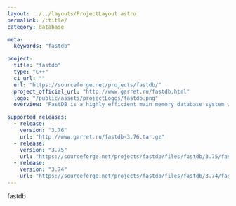 ```yaml
---
layout: ../../layouts/ProjectLayout.astro
permalink: /:title/
category: database

meta:
  keywords: "fastdb"

project:
  title: "fastdb"
  type: "C++"
  ci_url: ""
  url: "https://sourceforge.net/projects/fastdb/"
  project_official_url: "http://www.garret.ru/fastdb.html"
  logo: "/public/assets/projectLogos/fastdb.png"
  overview: "FastDB is a highly efficient main memory database system with realtime capabilities and convenient C++ interface. FastDB doesn't support a client-server architecture and all applications using a FastDB database should run at the same host. FastDB is optimized for applications with dominated read access pattern. High speed of query execution is provided by the elimination of data transfer overhead and a very effective locking implementation. The Database file is mapped to the virtual memory space of each application working with the database. So the query is executed in the context of the application, requiring no context switching and data transfer. Synchronization of concurrent database access is implemented in FastDB by means of atomic instructions, adding almost no overhead to query processing. FastDB assumes that the whole database is present in RAM and optimizes the search algorithms and structures according to this assumption. Moreover, FastDB has no overhead caused by database buffer management and needs no data transfer between a database file and buffer pool. That is why FastDB will work significantly faster than a traditional database with all data cached in buffers pool."

supported_releases:
  - release:
    version: "3.76"
    url: "http://www.garret.ru/fastdb-3.76.tar.gz"
  - release:
    version: "3.75"
    url: "https://sourceforge.net/projects/fastdb/files/fastdb/3.75/fastdb-3.75.tar.gz/download"
  - release:
    version: "3.74"
    url: "https://sourceforge.net/projects/fastdb/files/fastdb/3.74/fastdb-3.74.tar.gz/download"
---
```


<p>fastdb</p>

